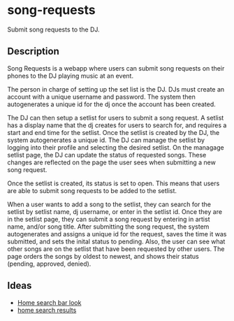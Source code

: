 # song-requests
Submit song requests to the DJ.

## Description

Song Requests is a webapp where users can submit song requests on their phones to the DJ playing music at an event.

The person in charge of setting up the set list is the DJ. DJs must create an account with a unique username and password. The system then autogenerates a unique id for the dj once the account has been created.

The DJ can then setup a setlist for users to submit a song request. A setlist has a display name that the dj creates for users to search for, and requires a start and end time for the setlist. Once the setlist is created by the DJ, the system autogenerates a unique id. The DJ can manage the setlist by logging into their profile and selecting the desired setlist. On the managage setlist page, the DJ can update the status of requested songs. These changes are reflected on the page the user sees when submitting a new song request.

Once the setlist is created, its status is set to open. This means that users are able to submit song requests to be added to the setlist.

When a user wants to add a song to the setlist, they can search for the setlist by setlist name, dj username, or enter in the setlist id. Once they are in the setlist page, they can submit a song request by entering in artist name, and/or song title. After submitting the song request, the system autogenerates and assigns a unique id for the request, saves the time it was submitted, and sets the inital status to pending. Also, the user can see what other songs are on the setlist that have been requested by other users. The page orders the songs by oldest to newest, and shows their status (pending, approved, denied).


## Ideas

* [Home search bar look](https://uidesigndaily.com/posts/sketch-search-searchbar-find-day-1026)
* [home search results](https://uidesigndaily.com/posts/figma-search-results-find-project-management-day-492)